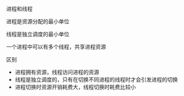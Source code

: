 进程和线程

进程是资源分配的最小单位

线程是独立调度的最小单位

一个进程中可以有多个线程，共享进程资源

区别

- 进程拥有资源，线程访问进程的资源
- 线程是独立调度的，只有在切换不同进程的线程时才会引发进程的切换
- 进程切换时资源开销耗费大，线程切换时耗费比较小